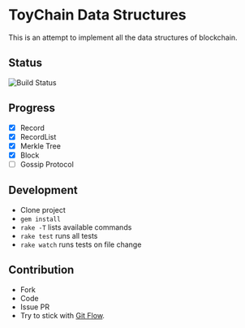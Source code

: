 # ToyChain Data Structures

This is an attempt to implement all the data structures of blockchain.

## Status

![Build Status][travis]

## Progress

- [x] Record
- [x] RecordList
- [x] Merkle Tree
- [x] Block
- [ ] Gossip Protocol

## Development

- Clone project
- `gem install`
- `rake -T` lists available commands
- `rake test` runs all tests
- `rake watch` runs tests on file change

## Contribution

- Fork
- Code
- Issue PR
- Try to stick with [Git Flow][gf].

[gf]: https://github.com/nvie/gitflow
[travis]: https://travis-ci.org/JikkuJose/toychain-data_structures.svg?branch=master
